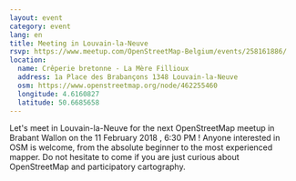 ```yaml
---
layout: event
category: event
lang: en
title: Meeting in Louvain-la-Neuve
rsvp: https://www.meetup.com/OpenStreetMap-Belgium/events/258161886/
location:
  name: Crêperie bretonne - La Mère Fillioux
  address: 1a Place des Brabançons 1348 Louvain-la-Neuve
  osm: https://www.openstreetmap.org/node/462255460
  longitude: 4.6160827
  latitude: 50.6685658
---
```


Let's meet in Louvain-la-Neuve for the next OpenStreetMap meetup in Brabant Wallon on the 11 February 2018 , 6:30 PM ! Anyone interested in OSM is welcome, from the absolute beginner to the most experienced mapper. Do not hesitate to come if you are just curious about OpenStreetMap and participatory cartography.

